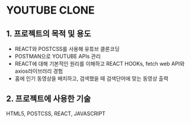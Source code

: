 # YOUTUBE CLONE

## 1. 프로젝트의 목적 및 용도

- REACT와 POSTCSS를 사용해 유튜브 클론코딩
- POSTMAN으로 YOUTUBE APIs 관리
- REACT에 대해 기본적인 원리를 이해하고 REACT HOOKs, fetch web API와 axios라이브러리 경험
- 홈에 인기 동영상을 배치하고, 검색했을 때 검색단어에 맞는 동영상 출력

## 2. 프로젝트에 사용한 기술

HTML5, POSTCSS, REACT, JAVASCRIPT
